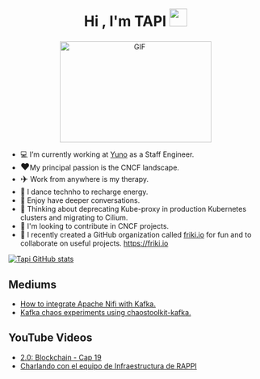 <h1 align="center"><b>Hi , I'm TAPI </b><img src="https://media.giphy.com/media/hvRJCLFzcasrR4ia7z/giphy.gif" width="35"></h1>
<h3 align="center"></h3>

<div style="text-align:center;">
  <img 
    src="https://i.giphy.com/media/v1.Y2lkPTc5MGI3NjExZmZjMHExejRlM285YjBybmJ3aWJycXFiZTc1ZW1ta2lwcm45b2p6ZiZlcD12MV9pbnRlcm5hbF9naWZfYnlfaWQmY3Q9Zw/QMHoU66sBXqqLqYvGO/giphy.gif" 
    alt="GIF" 
    style="display:block; margin: 0 auto; height:200px; width:300px;"
  >
</div>


<p>

  - 💻 I’m currently working at <a href="https://y.uno" target="blank">Yuno</a> as a Staff Engineer.<br> 
  -  <span style="font-size: 18px;">❤️</span>My principal passion is the CNCF landscape. <br>
  - <span style="font-size: 18px;">✈️</span> Work from anywhere is my therapy. 
  - 🎵 I dance technho to recharge energy.
  - 💬 Enjoy have deeper conversations.
  - 💭 Thinking about deprecating Kube-proxy in production Kubernetes clusters and migrating to Cilium.
  - 🤝 I'm looking to contribute in CNCF projects.
  - 👻 I recently created a GitHub organization called [friki.io](https://github.com/orgs/friki-io) for fun and to collaborate on useful projects. https://friki.io
</p>

[![Tapi GitHub stats](https://github-readme-stats.vercel.app/api?username=jitapichab)](https://github.com/jitapichab/github-readme-stats)

## Mediums

- [How to integrate Apache Nifi with Kafka.](https://medium.com/@jitapichab/apache-nifi-integrate-kafka-to-consume-and-produce-387968b8bd6b)
- [Kafka chaos experiments using chaostoolkit-kafka.](https://medium.com/@jitapichab/kafka-chaos-experiments-using-chaostoolkit-kafka-32484244ae1c)

## YouTube Videos

- [2.0: Blockchain - Cap 19](https://www.youtube.com/watch?v=tuKrjRRWdpI)
- [Charlando con el equipo de Infraestructura de RAPPI](https://www.youtube.com/watch?v=2BKJrtVZHqk)
